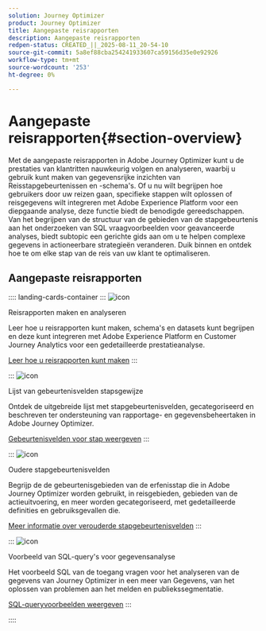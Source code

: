 ```yaml
---
solution: Journey Optimizer
product: Journey Optimizer
title: Aangepaste reisrapporten
description: Aangepaste reisrapporten
redpen-status: CREATED_||_2025-08-11_20-54-10
source-git-commit: 5a8ef88cba254241933607ca59156d35e0e92926
workflow-type: tm+mt
source-wordcount: '253'
ht-degree: 0%

---
```



# Aangepaste reisrapporten{#section-overview}

Met de aangepaste reisrapporten in Adobe Journey Optimizer kunt u de prestaties van klantritten nauwkeurig volgen en analyseren, waarbij u gebruik kunt maken van gegevensrijke inzichten van Reisstapgebeurtenissen en -schema&#39;s. Of u nu wilt begrijpen hoe gebruikers door uw reizen gaan, specifieke stappen wilt oplossen of reisgegevens wilt integreren met Adobe Experience Platform voor een diepgaande analyse, deze functie biedt de benodigde gereedschappen. Van het begrijpen van de structuur van de gebieden van de stapgebeurtenis aan het onderzoeken van SQL vraagvoorbeelden voor geavanceerde analyses, biedt subtopic een gerichte gids aan om u te helpen complexe gegevens in actioneerbare strategieën veranderen. Duik binnen en ontdek hoe te om elke stap van de reis van uw klant te optimaliseren.

## Aangepaste reisrapporten

:::: landing-cards-container
:::
![icon](https://cdn.experienceleague.adobe.com/icons/chart-line.svg?lang=nl-NL)

Reisrapporten maken en analyseren

Leer hoe u reisrapporten kunt maken, schema&#39;s en datasets kunt begrijpen en deze kunt integreren met Adobe Experience Platform en Customer Journey Analytics voor een gedetailleerde prestatieanalyse.

[Leer hoe u reisrapporten kunt maken](../using/reports/sharing-overview.md)
:::

:::
![icon](https://cdn.experienceleague.adobe.com/icons/list-check.svg?lang=nl-NL)

Lijst van gebeurtenisvelden stapsgewijze

Ontdek de uitgebreide lijst met stapgebeurtenisvelden, gecategoriseerd en beschreven ter ondersteuning van rapportage- en gegevensbeheertaken in Adobe Journey Optimizer.

[Gebeurtenisvelden voor stap weergeven](../using/reports/sharing-field-list.md)
:::

:::
![icon](https://cdn.experienceleague.adobe.com/icons/book.svg?lang=nl-NL)

Oudere stapgebeurtenisvelden

Begrijp de de gebeurtenisgebieden van de erfenisstap die in Adobe Journey Optimizer worden gebruikt, in reisgebieden, gebieden van de actieuitvoering, en meer worden gecategoriseerd, met gedetailleerde definities en gebruiksgevallen die.

[Meer informatie over verouderde stapgebeurtenisvelden](legacy-step-event-fields-landing-page.md)
:::

:::
![icon](https://cdn.experienceleague.adobe.com/icons/code-branch.svg?lang=nl-NL)

Voorbeeld van SQL-query&#39;s voor gegevensanalyse

Het voorbeeld SQL van de toegang vragen voor het analyseren van de gegevens van Journey Optimizer in een meer van Gegevens, van het oplossen van problemen aan het melden en publiekssegmentatie.

[SQL-queryvoorbeelden weergeven](../using/reports/query-examples.md)
:::

::::
